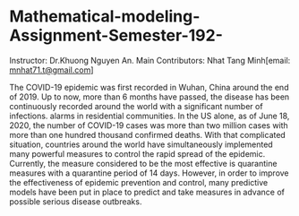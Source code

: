 # Mathematical-modeling-Assignment-Semester-192-
Instructor: Dr.Khuong Nguyen An. Main Contributors: Nhat Tang Minh[email: mnhat71.t@gmail.com]

The COVID-19 epidemic was first recorded in Wuhan, China around the end of 2019. Up to now, more than 6 months have passed, the disease has been continuously recorded around the world with a significant number of infections. alarms in residential communities. In the US alone, as of June 18, 2020, the number of COVID-19 cases was more than two million cases with more than one hundred thousand confirmed deaths.
With that complicated situation, countries around the world have simultaneously implemented many powerful measures to control the rapid spread of the epidemic. Currently, the measure considered to be the most effective is quarantine measures with a quarantine period of 14 days. However, in order to improve the effectiveness of epidemic prevention and control, many predictive models have been put in place to predict and take measures in advance of possible serious disease outbreaks.
